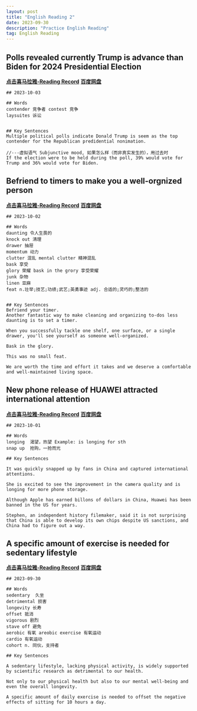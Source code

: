 ```yaml
---
layout: post
title: "English Reading 2"
date: 2023-09-30
description: "Practice English Reading"
tag: English Reading
---  
```


## Polls revealed currently Trump is advance than Biden for 2024 Presidential Election
<a href="https://xima.tv/1_4PyDw4?_sonic=0"><b>点击喜马拉雅-Reading Record</b></a>    <a href="https://pan.baidu.com/s/1BppwF3kw4u8TYjUbbqDWpg?pwd=8saj "><b>百度网盘</b></a> 

```
## 2023-10-03

## Words
contender 竞争者 contest 竞争
laysuites 诉讼


## Key Sentences
Multiple political polls indicate Donald Trump is seem as the top contender for the Republican predidential nonimation.

//---虚拟语气 Subjunctive mood, 如果怎么样（而非真实发生的），用过去时
If the election were to be held during the poll, 39% would vote for Trump and 36% would vote for Biden.

```

## Befriend to timers to make you a well-orgnized person
<a href="https://xima.tv/1_9b0wh3?_sonic=0"><b>点击喜马拉雅-Reading Record</b></a>    <a href="https://pan.baidu.com/s/1z8zh17OKuFQA2ePAdkoZOw?pwd=8saj"><b>百度网盘</b></a> 

```
## 2023-10-02

## Words
daunting 令人生畏的
knock out 清理
drawer 抽屉
momentum 动力
clutter 混乱 mental clutter 精神混乱
bask 享受
glory 荣耀 bask in the grory 享受荣耀
junk 杂物
linen 亚麻
feat n.壮举;技艺;功绩;武艺;英勇事迹 adj. 合适的;灵巧的;整洁的


## Key Sentences
Befriend your timer.
Another fantastic way to make cleaning and organizing to-dos less daunting is to set a timer.

When you successfully tackle one shelf, one surface, or a single drawer, you'll see yourself as someone well-organized.

Bask in the glory.

This was no small feat.

We are worth the time and effort it takes and we deserve a comfortable and well-maintained living space.

```

## New phone release of HUAWEI attracted international attention
<a href="https://xima.tv/1_Y7lMxd?_sonic=0"><b>点击喜马拉雅-Reading Record</b></a>    <a href="https://pan.baidu.com/s/1MkPrKXfCokQ3khOYrD8uuw?pwd=8saj"><b>百度网盘</b></a> 

```
## 2023-10-01

## Words
longing  渴望，热望 Example: is longing for sth
snap up  抢购，一抢而光

## Key Sentences

It was quickly snapped up by fans in China and captured international attentions.

She is excited to see the improvement in the camera quality and is longing for more phone storage.

Although Apple has earned billons of dollars in China, Huawei has been banned in the US for years.

Stephen, an independent history filemaker, said it is not surprising that China is able to develop its own chips despite US sanctions, and China had to figure out a way.

```


## A specific amount of exercise is needed for sedentary lifestyle
<a href="https://xima.tv/1_bRlx9M?_sonic=0"><b>点击喜马拉雅-Reading Record</b></a>    <a href="https://pan.baidu.com/s/1bmJefvNfFdwWUjNNiCxtpQ?pwd=8saj"><b>百度网盘</b></a> 

```
## 2023-09-30

## Words
sedentary  久坐
detrimental 损害
longevity 长寿
offset 抵消
vigorous 剧烈
stave off 避免
aerobic 有氧 areobic exercise 有氧运动
cardio 有氧运动
cohort n. 同伙，支持者

## Key Sentences

A sedentary lifestyle, lacking physical activity, is widely supported by scientific research as detrimental to our health.

Not only to our physical health but also to our mental well-being and even the overall longevity.

A specific amount of daily exercise is needed to offset the negative effects of sitting for 10 hours a day.

```